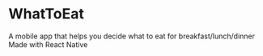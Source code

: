 # WhatToEat

A mobile app that helps you decide what to eat for breakfast/lunch/dinner
Made with React Native
